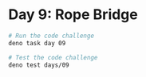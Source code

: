 # Day 9: Rope Bridge

```sh
# Run the code challenge
deno task day 09

# Test the code challenge
deno test days/09
```
